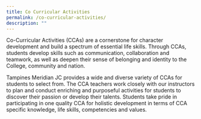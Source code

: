 ```yaml
---
title: Co Curricular Activities
permalink: /co-curricular-activities/
description: ""
---
```

Co-Curricular Activities (CCAs) are a cornerstone for character development and build a spectrum of essential life skills. Through CCAs, students develop skills such as communication, collaboration and teamwork, as well as deepen their sense of belonging and identity to the College, community and nation.  

Tampines Meridian JC provides a wide and diverse variety of CCAs for students to select from.  The CCA teachers work closely with our instructors to plan and conduct enriching and purposeful activities for students to discover their passion or develop their talents. Students take pride in participating in one quality CCA for holistic development in terms of CCA specific knowledge, life skills, competencies and values.

